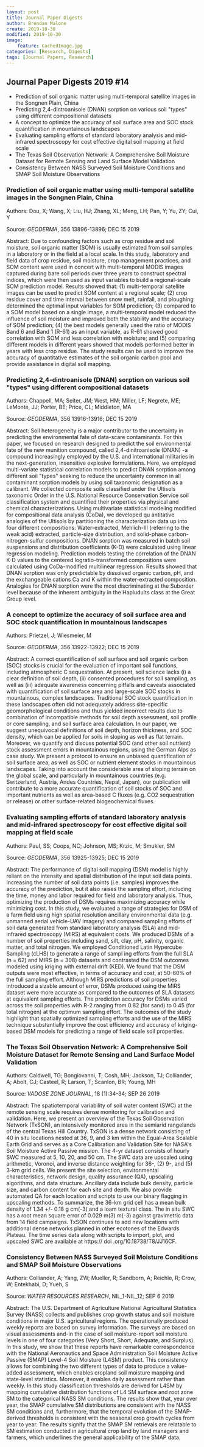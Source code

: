 ```yaml
---
layout: post
title: Journal Paper Digests
author: Brendan Malone
create: 2019-10-30
modified: 2019-10-30
image:
    feature: CachedImage.jpg
categories: [Research, Digests]
tags: [Journal Papers, Research]
---
```


## Journal Paper Digests 2019 #14


* Prediction of soil organic matter using multi-temporal satellite images in the Songnen Plain, China
* Predicting 2,4-dintroanisole (DNAN) sorption on various soil "types" using different compositional datasets
* A concept to optimize the accuracy of soil surface area and SOC stock quantification in mountainous landscapes
* Evaluating sampling efforts of standard laboratory analysis and mid-infrared spectroscopy for cost effective digital soil mapping at field scale
* The Texas Soil Observation Network: A Comprehensive Soil Moisture Dataset for Remote Sensing and Land Surface Model Validation
* Consistency Between NASS Surveyed Soil Moisture Conditions and SMAP Soil Moisture Observations













<!--more-->

### Prediction of soil organic matter using multi-temporal satellite images in the Songnen Plain, China

Authors:
Dou, X; Wang, X; Liu, HJ; Zhang, XL; Meng, LH; Pan, Y; Yu, ZY; Cui, Y

Source:
*GEODERMA*, 356 13896-13896; DEC 15 2019 

Abstract:
Due to confounding factors such as crop residue and soil moisture, soil organic matter (SOM) is usually estimated from soil samples in a laboratory or in the field at a local scale. In this study, laboratory and field data of crop residue, soil moisture, crop management practices, and SOM content were used in concert with multi-temporal MODIS images captured during bare soil periods over three years to construct spectral indices, which were then used as input variables to build a regional-scale SOM prediction model. Results showed that: (1) multi-temporal satellite images can be used to predict SOM content at a regional scale; (2) crop residue cover and time interval between snow melt, rainfall, and ploughing determined the optimal input variables for SOM prediction; (3) compared to a SOM model based on a single image, a multi-temporal model reduced the influence of soil moisture and improved both the stability and the accuracy of SOM prediction; (4) the best models generally
  used the ratio of MODIS Band 6 and Band 1 (R-61) as an input variable, as R-61 showed good correlation with SOM and less correlation with moisture; and (5) comparing different models in different years showed that models performed better in years with less crop residue. The study results can be used to improve the accuracy of quantitative estimates of the soil organic carbon pool and provide assistance in digital soil mapping.
  
### Predicting 2,4-dintroanisole (DNAN) sorption on various soil "types" using different compositional datasets

Authors:
Chappell, MA; Seiter, JM; West, HM; Miller, LF; Negrete, ME; LeMonte,
JJ; Porter, BE; Price, CL; Middleton, MA

Source:
*GEODERMA*, 356 13916-13916; DEC 15 2019 

Abstract:
Soil heterogeneity is a major contributor to the uncertainty in predicting the environmental fate of data-scare contaminants. For this paper, we focused on research designed to predict the soil environmental fate of the new munition compound, called 2,4-dinitroanisole (DNAN) -a compound increasingly employed by the U.S. and international militaries in the next-generation, insensitive explosive formulations. Here, we employed multi-variate statistical correlation models to predict DNAN sorption among different soil "types" seeking to reduce the uncertainty common in all contaminant sorption models by using soil taxonomic designation as a calibrant. We collected composite soils classified under the Ultisols taxonomic Order in the U.S. National Resource Conservation Service soil classification system and quantified their properties via physical and chemical characterizations. Using multivariate statistical modeling modified for compositional data analysis (CoDa), we developed qu
 antitative analogies of the Ultisols by partitioning the characterization data up into four different compositions: Water-extracted, Mehlich-III (referring to the weak acid) extracted, particle-size distribution, and solid-phase carbon-nitrogen-sulfur compositions. DNAN sorption was measured in batch soil suspensions and distribution coefficients (K-D) were calculated using linear regression modeling. Prediction models testing the correlation of the DNAN K-D values to the centered logratio-transformed compositions were calculated using CoDa-modified multilinear regression. Results showed that DNAN sorption was only predictable by dissolved organic carbon, pH, and the exchangeable cations Ca and K within the water-extracted composition. Analogies for DNAN sorption were the most discriminating at the Suborder level because of the inherent ambiguity in the Hapludults class at the Great Group level.
 
### A concept to optimize the accuracy of soil surface area and SOC stock quantification in mountainous landscapes

Authors:
Prietzel, J; Wiesmeier, M

Source:
*GEODERMA*, 356 13922-13922; DEC 15 2019 

Abstract:
A correct quantification of soil surface and soil organic carbon (SOC) stocks is crucial for the evaluation of important soil functions, including atmospheric C sequestration. At present, soil science lacks (i) a clear definition of soil depth, (ii) consented procedures for soil sampling, as well as (iii) adequate awareness concerning pitfalls and caveats associated with quantification of soil surface area and large-scale SOC stocks in mountainous, complex landscapes. Traditional SOC stock quantification in these landscapes often did not adequately address site-specific geomorphological conditions and thus yielded incorrect results due to combination of incompatible methods for soil depth assessment, soil profile or core sampling, and soil surface area calculation. In our paper, we suggest unequivocal definitions of soil depth, horizon thickness, and SOC density, which can be applied for soils in sloping as well as flat terrain. Moreover, we quantify and discuss potential SOC
  (and other soil nutrient) stock assessment errors in mountainous regions, using the German Alps as case study. We present a protocol to ensure an unbiased quantification of soil surface area, as well as SOC or nutrient element stocks in mountainous landscapes. Taking into account the considerable area of sloping terrain on the global scale, and particularly in mountainous countries (e.g. Switzerland, Austria, Andes Countries, Nepal, Japan), our publication will contribute to a more accurate quantification of soil stocks of SOC and important nutrients as well as area-based C fluxes (e.g. CO2 sequestration or release) or other surface-related biogeochemical fluxes.
  
### Evaluating sampling efforts of standard laboratory analysis and mid-infrared spectroscopy for cost effective digital soil mapping at field scale

Authors:
Paul, SS; Coops, NC; Johnson, MS; Krzic, M; Smukler, SM

Source:
*GEODERMA*, 356 13925-13925; DEC 15 2019 

Abstract:
The performance of digital soil mapping (DSM) model is highly reliant on the intensity and spatial distribution of the input soil data points. Increasing the number of soil data points (i.e. samples) improves the accuracy of the prediction, but it also raises the sampling effort, including the time, money and labor required for field and laboratory analysis. Thus, optimizing the production of DSMs requires maximizing accuracy while minimizing cost. In this study, we evaluated a range of strategies for DSM of a farm field using high spatial resolution ancillary environmental data (e.g. unmanned aerial vehicle-UAV imagery) and compared sampling efforts of soil data generated from standard laboratory analysis (SLA) and mid-infrared spectroscopy (MIRS) at equivalent costs. We produced DSMs of a number of soil properties including sand, silt, clay, pH, salinity, organic matter, and total nitrogen. We employed Conditioned Latin Hypercube Sampling (cLHS) to generate a range of sampl
 ing efforts from the full SLA (n = 62) and MIRS (n = 308) datasets and contrasted the DSM outcomes modeled using kriging with external drift (KED). We found that the DSM outputs were most effective, in terms of accuracy and cost, at 50-60% of the full sampling effort. Although MIRS predictions of soil properties introduced a sizable amount of error, DSMs produced using the MIRS dataset were more accurate as compared to the outcomes of SLA datasets at equivalent sampling efforts. The prediction accuracy for DSMs varied across the soil properties with R-2 ranging from 0.82 (for sand) to 0.45 (for total nitrogen) at the optimum sampling effort. The outcomes of the study highlight that spatially optimized sampling efforts and the use of the MIRS technique substantially improve the cost efficiency and accuracy of kriging-based DSM models for predicting a range of field scale soil properties.
 
### The Texas Soil Observation Network: A Comprehensive Soil Moisture Dataset for Remote Sensing and Land Surface Model Validation

Authors:
Caldwell, TG; Bongiovanni, T; Cosh, MH; Jackson, TJ; Colliander, A;
Abolt, CJ; Casteel, R; Larson, T; Scanlon, BR; Young, MH

Source:
*VADOSE ZONE JOURNAL*, 18 (1):34-34; SEP 26 2019 

Abstract:
The spatiotemporal variability of soil water content (SWC) at the remote sensing scale requires dense monitoring for calibration and validation. Here, we present an overview of the Texas Soil Observation Network (TxSON), an intensively monitored area in the semiarid rangelands of the central Texas Hill Country. TxSON is a dense network consisting of 40 in situ locations nested at 36, 9, and 3 km within the Equal-Area Scalable Earth Grid and serves as a Core Calibration and Validation Site for NASA's Soil Moisture Active Passive mission. The 4-yr dataset consists of hourly SWC measured at 5, 10, 20, and 50 cm. The SWC data are upscaled using arithmetic, Voronoi, and inverse distance weighting for 36-, (2) 9-, and (5) 3-km grid cells. We present the site selection, environmental characteristics, network design, quality assurance (QA), upscaling algorithms, and data structure. Ancillary data include bulk density, particle size, and carbon content for each site and depth. We also
  provide automated QA for each location and scripts to use our binary flagging in upscaling methods. To summarize, the 36-km grid cell has a mean bulk density of 1.34 +/- 0.18 g cm(-3) and a loam textural class. The in situ SWC has a root mean square error of 0.029 m(3) m(-3) against gravimetric data from 14 field campaigns. TxSON continues to add new locations with additional dense networks planned in other ecotones of the Edwards Plateau. The time series data along with scripts to import, plot, and upscaled SWC are available at https:// doi .org/10.18738/T8/JJ16CF.
  
### Consistency Between NASS Surveyed Soil Moisture Conditions and SMAP Soil Moisture Observations

Authors:
Colliander, A; Yang, ZW; Mueller, R; Sandborn, A; Reichle, R; Crow, W;
Entekhabi, D; Yueh, S

Source:
*WATER RESOURCES RESEARCH*, NIL_1-NIL_12; SEP 6 2019 

Abstract:
The U.S. Department of Agriculture National Agricultural Statistics Survey (NASS) collects and publishes crop growth status and soil moisture conditions in major U.S. agricultural regions. The operationally produced weekly reports are based on survey information. The surveys are based on visual assessments and-in the case of soil moisture-report soil moisture levels in one of four categories (Very Short, Short, Adequate, and Surplus). In this study, we show that these reports have remarkable correspondence with the National Aeronautics and Space Administration Soil Moisture Active Passive (SMAP) Level-4 Soil Moisture (L4SM) product. This consistency allows for combining the two different types of data to produce a value-added assessment, which enables cropland soil moisture mapping and state-level statistics. Moreover, it enables daily assessment rather than weekly. In this study classification thresholds are derived for L4SM by mapping cumulative distribution functions of L4
 SM surface and root zone SM to the categorical NASS SM conditions. The results show that, year over year, the SMAP cumulative SM distributions are consistent with the NASS SM conditions and, furthermore, that the temporal evolution of the SMAP-derived thresholds is consistent with the seasonal crop growth cycles from year to year. The results signify that the SMAP SM retrievals are relatable to SM estimation conducted in agricultural crop land by land managers and farmers, which underlines the general applicability of the SMAP data.